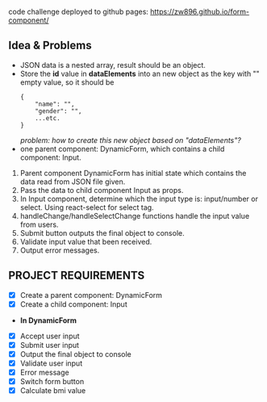 code challenge
deployed to github pages: https://zw896.github.io/form-component/

## Idea & Problems
- JSON data is a nested array, result should be an object.
- Store the **id** value in **dataElements** into an new object as the key with "" empty value, so it should be 
  ```
  {
      "name": "",
      "gender": "",
      ...etc.
  }
  ```
  _problem: how to create this new object based on "dataElements"?_
- one parent component: DynamicForm, which contains a child component: Input.
1. Parent component DynamicForm has initial state which contains the data read from JSON file given.
2. Pass the data to child component Input as props.
3. In Input component, determine which the input type is: input/number or select. Using react-select for select tag.
4. handleChange/handleSelectChange functions handle the input value from users.
5. Submit button outputs the final object to console.
6. Validate input value that been received.
7. Output error messages.

## PROJECT REQUIREMENTS
- [x] Create a parent component: DynamicForm
- [x] Create a child component: Input
* **In DynamicForm**
- [x] Accept user input
- [x] Submit user input
- [x] Output the final object to console 
- [x] Validate user input
- [x] Error message
- [x] Switch form button
- [x] Calculate bmi value